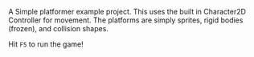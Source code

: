 A Simple platformer example project.
This uses the built in Character2D Controller for movement. The platforms are simply sprites, rigid bodies (frozen), and collision shapes.

Hit `F5` to run the game!